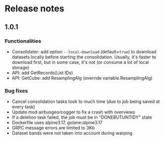 # Release notes

## 1.0.1

### Functionalities
- Consolidater: add option `--local-download` (default=`true`) to download datasets locally before starting the consolidation. Usually, it's faster to download first, but in some case, it's not (or
consume a lot of local storage)
- API: add GetRecords(List IDs)
- API: GetCube: add ResamplingAlg (override variable.ResamplingAlg)

### Bug fixes
- Cancel consolidation tasks took to much time (due to job being saved at every task)
- Update mod airbusgeo/cogger to fix a crash with overviews
- If a deletion task failed, the job must be in "DONEBUTUNTIDY" state
- Dockerfile uses alpine3.17, golane:alpine3.17
- GRPC message errors are limited to 3Kb
- Dataset bands were not taken into account during warping
